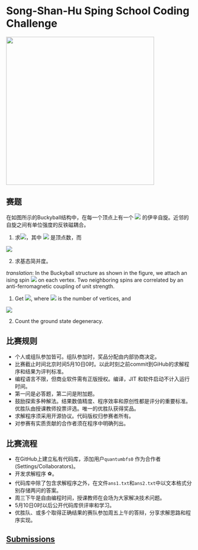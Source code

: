# Song-Shan-Hu Sping School Coding Challenge

<img align="middle"  src="_assets/c60.jpg" width=400/>

## 赛题
在如图所示的Buckyball结构中，在每一个顶点上有一个 <img src="http://latex.codecogs.com/svg.latex?\sigma_i=\pm 1"></img> 的伊辛自旋。近邻的自旋之间有单位强度的反铁磁耦合。

1. 求<img src="http://latex.codecogs.com/svg.latex?\ln(Z)/N"></img>，其中 <img src="http://latex.codecogs.com/svg.latex?N"></img> 是顶点数，而 

<img align="middle" src="http://latex.codecogs.com/svg.latex?Z = \sum_{\{\sigma_i\}} \exp\left(-\sum_{\langle i,j \rangle} \sigma_i \sigma_j\right)"></img>

2. 求基态简并度。 

*translation*: In the Buckyball structure as shown in the figure, we attach an ising spin <img src="http://latex.codecogs.com/svg.latex?\sigma_i=\pm 1"></img> on each vertex.
Two neighboring spins are correlated by an anti-ferromagnetic coupling of unit strength.

1. Get <img src="http://latex.codecogs.com/svg.latex?\ln(Z)/N"></img>, where <img src="http://latex.codecogs.com/svg.latex?N"></img> is the number of vertices, and

<img align="middle" src="http://latex.codecogs.com/svg.latex?Z = \sum_{\{\sigma_i\}} \exp\left(-\sum_{\langle i,j \rangle} \sigma_i \sigma_j\right)"></img>

2. Count the ground state degeneracy.

## 比赛规则
- 个人或组队参加皆可。组队参加时，奖品分配由内部协商决定。 
- 比赛截止时间北京时间5月10日0时。以此时刻之前commit到GiHub的求解程序和结果为评判标准。
- 编程语言不限，但商业软件需有正版授权。编译，JIT 和软件启动不计入运行时间。
- 第一问是必答题，第二问是附加题。 
- 鼓励探索多种解法。结果数值精度、程序效率和原创性都是评分的重要标准。优胜队由授课教师投票评选。唯一的优胜队获得奖品。
- 求解程序须采用开源协议。代码版权归参赛者所有。
- 对参赛有实质贡献的合作者须在程序中明确列出。

## 比赛流程

- 在GitHub上建立私有代码库，添加用户`quantumbfs0` 作为合作者 (Settings/Collaborators)。
- 开发求解程序 :soccer:。
- 代码库中除了包含求解程序之外，在文件`ans1.txt`和`ans2.txt`中以文本格式分别存储两问的答案。
- 周三下午是自由编程时间，授课教师在会场为大家解决技术问题。
- 5月10日0时以后公开代码库供评审和学习。
- 优胜队、或多个取得正确结果的赛队参加周五上午的答辩，分享求解思路和程序实现。

## [Submissions](https://github.com/quantumbfs0?tab=stars)

